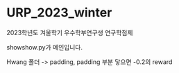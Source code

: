 # URP_2023_winter
2023학년도 겨울학기 우수학부연구생 연구학점제

showshow.py가 메인입니다.

Hwang 폴더 -> padding, padding 부분 닿으면 -0.2의 reward
